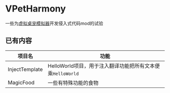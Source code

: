 # VPetHarmony

一些为[虚拟桌宠模拟器](https://github.com/LorisYounger/VPet)开发侵入式代码mod的试验

## 已有内容
项目名|功能
-|-
InjectTemplate|HelloWorld项目，用于注入翻译功能把所有文本便乘`HelloWorld`
MagicFood|一些有特殊功能的食物
